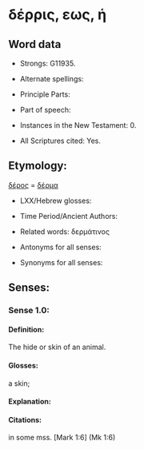 # δέρρις, εως, ἡ 

<!-- Status: S2=NeedsFinalCheck -->
<!-- Lexica used for edits:   -->

## Word data

* Strongs: G11935.


* Alternate spellings:


* Principle Parts: 


* Part of speech: 


* Instances in the New Testament: 0.

* All Scriptures cited: Yes.

## Etymology: 

[δέρος]() = [δέρμα]()

* LXX/Hebrew glosses: 


* Time Period/Ancient Authors: 


* Related words: δερμάτινος

* Antonyms for all senses:

* Synonyms for all senses: 

## Senses:

### Sense  1.0: 

#### Definition:

The hide or skin of an animal.

#### Glosses: 

a skin; 

#### Explanation: 


#### Citations:
in some mss. [Mark 1:6] (Mk 1:6)


